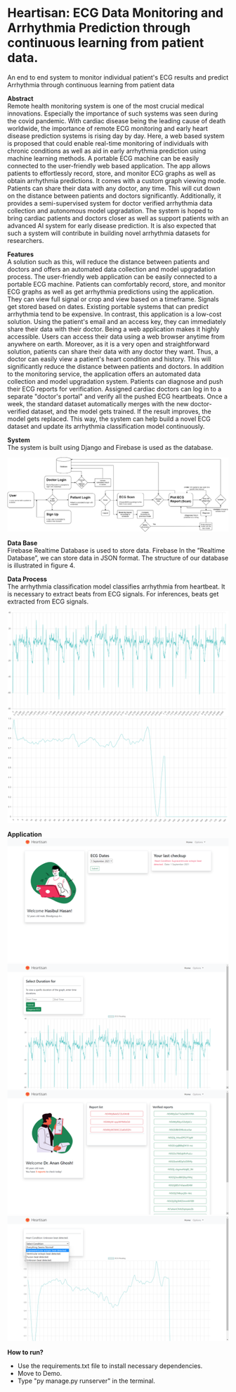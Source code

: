 # Heartisan: ECG Data Monitoring and Arrhythmia Prediction through continuous learning from patient data.

An end to end system to monitor individual patient's ECG results and predict Arrhythmia through continuous learning from patient data

**Abstract**<br />
Remote health monitoring system is one of the most crucial medical innovations. Especially the importance of such systems was seen during the covid pandemic. With cardiac disease being the leading cause of death worldwide, the importance of remote ECG monitoring and early heart disease prediction systems is rising day by day. Here, a web based system is proposed that could enable real-time monitoring of individuals with chronic conditions as well as aid in early arrhythmia prediction using machine learning methods. A portable ECG machine can be easily connected to the user-friendly web based application. The app allows patients to effortlessly record, store, and monitor ECG graphs as well as obtain arrhythmia predictions. It comes with a custom graph viewing mode. Patients can share their data with any doctor, any time. This will cut down on the distance between patients and doctors significantly. Additionally, it provides a semi-supervised system for doctor verified arrhythmia data collection and autonomous model upgradation. The system is hoped to bring cardiac patients and doctors closer as well as support patients with an advanced AI system for early disease prediction. It is also expected that such a system will contribute in building novel arrhythmia datasets for researchers. 

**Features**<br />
A solution such as this, will reduce the distance between patients and doctors and offers an automated data collection and model upgradation process. The user-friendly web application can be easily connected to a portable ECG machine. Patients can comfortably record, store, and monitor ECG graphs as well as get arrhythmia predictions using the application. They can view full signal or crop and view based on a timeframe. Signals get stored based on dates. Existing portable systems that can predict arrhythmia tend to be expensive. In contrast, this application is a low-cost solution. Using the patient's email and an access key, they can immediately share their data with their doctor. Being a web application makes it highly accessible. Users can access their data using a web browser anytime from anywhere on earth. Moreover, as it is a very open and straightforward solution, patients can share their data with any doctor they want. Thus, a doctor can easily view a patient's heart condition and history. This will significantly reduce the distance between patients and doctors. In addition to the monitoring service, the application offers an automated data collection and model upgradation system. Patients can diagnose and push their ECG reports for verification. Assigned cardiac doctors can log in to a separate "doctor's portal" and verify all the pushed ECG heartbeats. Once a week, the standard dataset automatically merges with the new doctor-verified dataset, and the model gets trained. If the result improves, the model gets replaced. This way, the system can help build a novel ECG dataset and update its arrhythmia classification model continuously.

**System**<br />
The system is built using Django and Firebase is used as the database.

<img alt="Alt text" src="/images/system_diagram.png">

**Data Base**<br />
Firebase Realtime Database is used to store data. Firebase In the ”Realtime Database”, we can store data in JSON format. The structure of our database is illustrated in figure 4. 

**Data Process**<br />
The arrhythmia classification model classifies arrhythmia from heartbeat. It is necessary to extract beats from ECG signals. For inferences, beats get extracted from ECG signals. 
                                                
<img alt="Alt text" src="/images/dp_fullsignal.png">
<img alt="Alt text" src="/images/dp_heartbeatsignal.png">

**Application**
<img title="Patient's portal" alt="Alt text" src="/images/patients-portal-dashboard.png">
<img title="ECG Signal visualization page" alt="Alt text" src="/images/patients-portal-viewsignal.png">
<img title="Doctor's portal" alt="Alt text" src="/images/doctors-portal-dashboard.png">
<img title="Report visualization page" alt="Alt text" src="/images/doctors-portal-viewsignal.png">


**How to run?**<br />
* Use the requirements.txt file to install necessary dependencies.
* Move to Demo.
* Type "py manage.py runserver" in the terminal.
